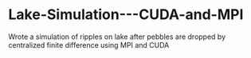 # Lake-Simulation---CUDA-and-MPI
Wrote a simulation of ripples on lake after pebbles are dropped by centralized finite difference using MPI and CUDA
